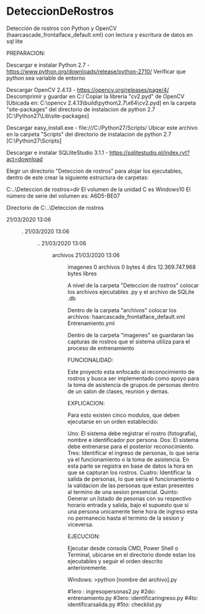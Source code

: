 # DeteccionDeRostros
Detección de rostros con Python y OpenCV (haarcascade_frontalface_default.xml) con lectura y escritura de datos en sql lite

PREPARACION:

Descargar e instalar Python 2.7 - https://www.python.org/downloads/release/python-2710/
	Verificar que python sea variable de entorno

Descargar OpenCV 2.4.13 - https://opencv.org/releases/page/4/
	Descomprimir y guardar en C:/
		Copiar la libreria "cv2.pyd" de OpenCV 
		[Ubicada en: C:\opencv 2.4.13\build\python\2.7\x64\cv2.pyd]
		en la carpeta "site-packages" del directorio de instalacion de python 2.7
		[C:\Python27\Lib\site-packages]

Descargar easy_install.exe - file:///C:/Python27/Scripts/
	Ubicar este archivo en la carpeta "Scripts" del directorio de instalacion de python 2.7
	[C:\Python27\Scripts]

Descargar e instalar SQLliteStudio 3.1.1 - https://sqlitestudio.pl/index.rvt?act=download

Elegir un directorio "Deteccion de rostros" para alojar los ejecutables, dentro de este crear la siguiente estructura de carpetas:

C:\..\Deteccion de rostros>dir
 El volumen de la unidad C es Windows10
 El número de serie del volumen es: A6D5-BE07

 Directorio de C:\..\Deteccion de rostros

21/03/2020  13:06    <DIR>          .
21/03/2020  13:06    <DIR>          ..
21/03/2020  13:06    <DIR>          archivos
21/03/2020  13:06    <DIR>          imagenes
               0 archivos              0 bytes
               4 dirs  12.369.747.968 bytes libres

A nivel de la carpeta "Deteccion de rostros" colocar los archivos ejecutables .py y el archivo de SQLite .db

Dentro de la carpeta "archivos" colocar los archivos:
haarcascade_frontalface_default.xml
Entrenamiento.yml

Dentro de la carpeta "imagenes" se guardaran las capturas de rostros que el sistema utiliza para el proceso de entrenamiento

FUNCIONALIDAD:

Este proyecto esta enfocado al reconocimiento de rostros y busca ser implementado
como apoyo para la toma de asistencia de grupos de personas dentro de
un salon de clases, reunion y demas.

EXPLICACION:

Para esto existen cinco modulos, que deben ejecutarse en un orden establecido:

Uno: El sistema debe registrar el rostro (fotografia), nombre e identificador por persona.
Dos: El sistema debe entrenarse para el posterior reconocimiento.
Tres: Identificar el ingreso de personas, lo que seria ya el funcionamiento o la toma de asistencia. En esta parte se registra en base de datos la hora en que se capturan los rostros.
Cuatro: Identificar la salida de personas, lo que seria el funcionamiento o la validacion de las personas que estan presentes al termino de una sesion presencial.
Quinto: Generar un listado de pesonas con su respectivo horario entrada y salida, bajo el supuesto que si una persona unicamente tiene hora de ingreso esta no permanecio hasta el termino de la sesion y viceversa.

EJECUCION:

Ejecutar desde consola CMD, Power Shell o Terminal, ubicarse en el directorio donde estan los ejecutables y seguir el orden descrito anterioremente.

Windows: >python [nombre del archivo].py

#1ero : ingresopersonas2.py
#2do: entrenamiento.py
#3ero: identificaringreso.py
#4to: identificarsalida.py
#5to: checklist.py
